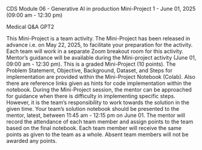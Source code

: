CDS Module 06 - Generative AI in production
Mini-Project 1 - June 01, 2025 (09:00 am - 12:30 pm)

Medical Q&A GPT2

This Mini-Project is a team activity. The Mini-Project has been released in advance i.e. on May 22, 2025, to facilitate your preparation for the activity. Each team will work in a separate Zoom breakout room for this activity. Mentor’s guidance will be available during the Mini-project activity (June 01, 09:00 am - 12:30 pm).
This is a graded Mini-Project (10 points). The Problem Statement, Objective, Background, Dataset, and Steps for implementation are provided within the Mini-Project
Notebook (Colab). Also there are reference links given as hints for code implementation within the notebook.
During the Mini-Project session, the mentor can be approached for guidance when there is difficulty in implementing specific steps. However, it is the team’s responsibility to work towards the solution in the given time. Your team’s solution notebook should be presented to the mentor, latest, between 11:45 am - 12:15 pm on June 01. The mentor will record the attendance of each team member and assign points to the team based on the final notebook. Each team member will receive the same points as given to the team as a whole. Absent team members will not be awarded any points.
